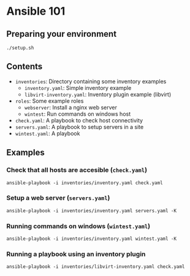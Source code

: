 # Ansible 101

## Preparing your environment

```console
./setup.sh
```
## Contents

- `inventories`: Directory containing some inventory examples
  - `inventory.yaml`: Simple inventory example
  - `libvirt-inventory.yaml`: Inventory plugin example (libvirt)
- `roles`: Some example roles
  - `webserver`: Install a nginx web server
  - `wintest`: Run commands on windows host
- `check.yaml`: A playbook to check host connectivity
- `servers.yaml`: A playbook to setup servers in a site
- `wintest.yaml`: A playbook

## Examples

### Check that all hosts are accesible (`check.yaml`)

```console
ansible-playbook -i inventories/inventory.yaml check.yaml
```

### Setup a web server (`servers.yaml`)


```console
ansible-playbook -i inventories/inventory.yaml servers.yaml -K
```

### Running commands on windows (`wintest.yaml`)


```console
ansible-playbook -i inventories/inventory.yaml wintest.yaml -K
```

### Running a playbook using an inventory plugin


```console
ansible-playbook -i inventories/libvirt-inventory.yaml check.yaml
```